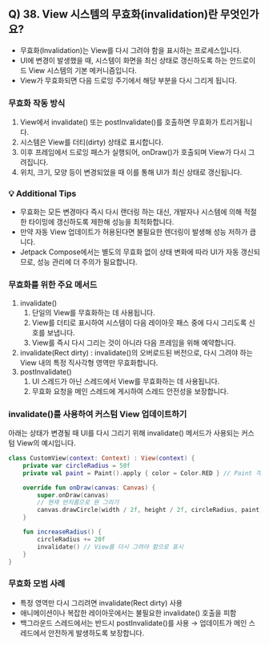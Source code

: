 ## Q) 38. View 시스템의 무효화(invalidation)란 무엇인가요?

- 무효화(Invalidation)는 View를 다시 그려야 함을 표시하는 프로세스입니다.
- UI에 변경이 발생했을 때, 시스템이 화면을 최신 상태로 갱신하도록 하는 안드로이드 View 시스템의 기본 메커니즘입니다.
- View가 무효화되면 다음 드로잉 주기에서 해당 부분을 다시 그리게 됩니다.

### 무효화 작동 방식

1. View에서 invalidate() 또는 postInvalidate()를 호출하면 무효화가 트리거됩니다.
2. 시스템은 View를 더티(dirty) 상태로 표시합니다.
3. 이후 프레임에서 드로잉 패스가 실행되어, onDraw()가 호출되며 View가 다시 그려집니다.
4. 위치, 크기, 모양 등이 변경되었을 때 이를 통해 UI가 최신 상태로 갱신됩니다.

### 💡 Additional Tips

- 무효화는 모든 변경마다 즉시 다시 랜더링 하는 대신, 개발자나 시스템에 의해 적절한 타이밍에 갱신하도록 제한해 성능을 최적화합니다.
- 만약 자동 View 업데이트가 허용된다면 불필요한 렌더링이 발생해 성능 저하가 큽니다.
- Jetpack Compose에서는 별도의 무효화 없이 상태 변화에 따라 UI가 자동 갱신되므로, 성능 관리에 더 주의가 필요합니다.

### 무효화를 위한 주요 메서드

1. invalidate()
    1. 단일의 View를 무효화하는 데 사용됩니다.
    2. View를 더티로 표시하여 시스템이 다음 레이아웃 패스 중에 다시 그리도록 신호를 보냅니다.
    3. View를 즉시 다시 그리는 것이 아니라 다음 프레임을 위해 예약합니다.
2. invalidate(Rect dirty) : invalidate()의 오버로드된 버전으로, 다시 그려야 하는 View 내의 특정 직사각형 영역만 무효화합니다.
3. postInvalidate()
    1. UI 스레드가 아닌 스레드에서 View를 무효화하는 데 사용됩니다.
    2. 무효화 요청을 메인 스레드에 게시하여 스레드 안전성을 보장합니다.

### invalidate()를 사용하여 커스텀 View 업데이트하기

아래는 상태가 변경될 때 UI를 다시 그리기 위해 invalidate() 메서드가 사용되는 커스텀 View의 예시입니다.

```kotlin
class CustomView(context: Context) : View(context) {
    private var circleRadius = 50f
    private val paint = Paint().apply { color = Color.RED } // Paint 객체 미리 생성

    override fun onDraw(canvas: Canvas) {
        super.onDraw(canvas)
        // 현재 반지름으로 원 그리기
        canvas.drawCircle(width / 2f, height / 2f, circleRadius, paint)
    }

    fun increaseRadius() {
        circleRadius += 20f
        invalidate() // View를 다시 그려야 함으로 표시
    }
}
```

### 무효화 모범 사례

- 특정 영역만 다시 그리려면 invalidate(Rect dirty) 사용
- 애니메이션이나 복잡한 레이아웃에서는 불필요한 invalidate() 호출을 피함
- 백그라운드 스레드에서는 반드시 postInvalidate()를 사용 → 업데이트가 메인 스레드에서 안전하게 발생하도록 보장합니다.
